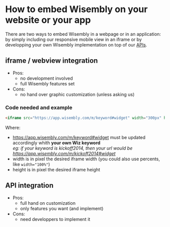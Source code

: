 How to embed Wisembly on your website or your app
=================================================

There are two ways to embed Wisembly in a webpage or in an application: by simply including our responsive mobile view in an iframe or by developping your own Wisembly implementation on top of our [APIs](https://app.wisembly.com/api/doc/).

## iframe / webview integration

- Pros:
  - no development involved
  - full Wisembly features set
- Cons:
  - no hand over graphic customization (unless asking us)

### Code needed and example

```html
<iframe src="https://app.wisembly.com/m/keyword#widget" width="300px" height="400px" border="0" marginheight="0" marginwidth="0" frameborder="0"></iframe>
```

Where:

- https://app.wisembly.com/m/keyword#widget must be updated accordingly whith **your own Wiz keyword**  
  _eg: if your keyword is kickoff2014, then your url would be https://app.wisembly.com/m/kickoff2014#widget_
- width is in pixel the desired iframe width (you could also use percents, like `width="100%"`)
- height is in pixel the desired iframe height


## API integration

- Pros:
  - full hand on customization
  - only features you want (and implement)
- Cons:
  - need developpers to implement it

